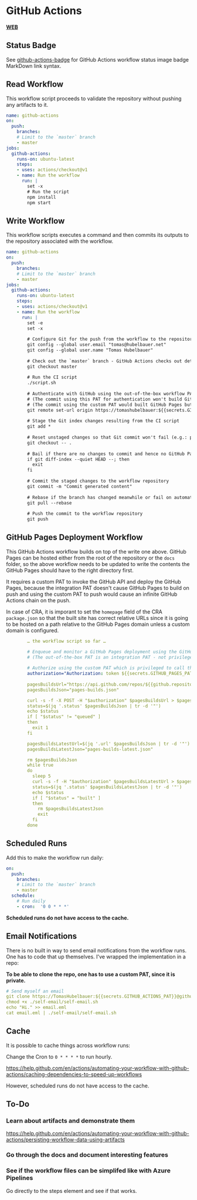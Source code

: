 # GitHub Actions

[**WEB**](https://tomashubelbauer.github.io/github-actions)

## Status Badge

See [github-actions-badge](https://github.com/TomasHubelbauer/github-actions-badge)
for GitHub Actions workflow status image badge MarkDown link syntax.

## Read Workflow

This workflow script proceeds to validate the repository without pushing any
artifacts to it.

```yml
name: github-actions
on:
  push:
    branches:
    # Limit to the `master` branch
    - master
jobs:
  github-actions:
    runs-on: ubuntu-latest
    steps:
    - uses: actions/checkout@v1
    - name: Run the workflow
      run: |
        set -x
        # Run the script
        npm install
        npm start
```

## Write Workflow

This workflow scripts executes a command and then commits its outputs to the
repository associated with the workflow.

```yml
name: github-actions
on:
  push:
    branches:
    # Limit to the `master` branch
    - master
jobs:
  github-actions:
    runs-on: ubuntu-latest
    steps:
    - uses: actions/checkout@v1
    - name: Run the workflow
      run: |
        set -e
        set -x
        
        # Configure Git for the push from the workflow to the repository
        git config --global user.email "tomas@hubelbauer.net"
        git config --global user.name "Tomas Hubelbauer"
        
        # Check out the `master` branch - GitHub Actions checks out detached HEAD
        git checkout master
        
        # Run the CI script
        ./script.sh
        
        # Authenticate with GitHub using the out-of-the-box workflow PAT
        # (The commit using this PAT for authentication won't build GitHub Pages)
        # (The commit using the custom PAT would built GitHub Pages but also start an infinite GitHub Actions workflow loop)
        git remote set-url origin https://tomashubelbauer:${{secrets.GITHUB_TOKEN}}@github.com/${{github.repository}}
        
        # Stage the Git index changes resulting from the CI script
        git add *
        
        # Reset unstaged changes so that Git commit won't fail (e.g.: package-lock.json, temporary files, …)
        git checkout -- .
        
        # Bail if there are no changes to commit and hence no GitHub Pages to build
        if git diff-index --quiet HEAD --; then
          exit
        fi
        
        # Commit the staged changes to the workflow repository
        git commit -m "Commit generated content"
        
        # Rebase if the branch has changed meanwhile or fail on automatically irresolvable conflicts
        git pull --rebase
        
        # Push the commit to the workflow repository 
        git push
```

## GitHub Pages Deployment Workflow

This GitHub Actions workflow builds on top of the write one above. GitHub Pages
can be hosted either from the root of the repository or the `docs` folder, so the
above workflow needs to be updated to write the contents the GitHub Pages should
have to the right directory first.

It requires a custom PAT to invoke the GitHub API and deploy the GitHub Pages,
because the integration PAT doesn't cause GitHub Pages to build on push and using
the custom PAT to push would cause an infinite GitHub Actions chain on the push.

In case of CRA, it is imporant to set the `homepage` field of the CRA `package.json`
so that the built site has correct relative URLs since it is going to be hosted on
a path relative to the GitHub Pages domain unless a custom domain is configured.

```yml
        … the workflow script so far …

        # Enqueue and monitor a GitHub Pages deployment using the GitHub API and the custom PAT
        # (The out-of-the-box PAT is an integration PAT - not privileged to make GitHub Pages API calls)
        
        # Authorize using the custom PAT which is privileged to call the GitHub Pages API
        authorization="Authorization: token ${{secrets.GITHUB_PAGES_PAT}}"
        
        pagesBuildsUrl="https://api.github.com/repos/${{github.repository}}/pages/builds"
        pagesBuildsJson="pages-builds.json"

        curl -s -f -X POST -H "$authorization" $pagesBuildsUrl > $pagesBuildsJson
        status=$(jq '.status' $pagesBuildsJson | tr -d '"')
        echo $status
        if [ "$status" != "queued" ]
        then
          exit 1
        fi

        pagesBuildsLatestUrl=$(jq '.url' $pagesBuildsJson | tr -d '"')
        pagesBuildsLatestJson="pages-builds-latest.json"

        rm $pagesBuildsJson
        while true
        do
          sleep 5
          curl -s -f -H "$authorization" $pagesBuildsLatestUrl > $pagesBuildsLatestJson
          status=$(jq '.status' $pagesBuildsLatestJson | tr -d '"')
          echo $status
          if [ "$status" = "built" ]
          then
            rm $pagesBuildsLatestJson
            exit
          fi
        done
```

## Scheduled Runs

Add this to make the workflow run daily:

```yml
on:
  push:
    branches:
    # Limit to the `master` branch
    - master
  schedule:
    # Run daily
    - cron:  '0 0 * * *'
```


**Scheduled runs do not have access to the cache.**

## Email Notifications

There is no built in way to send email notifications from the workflow runs.
One has to code that up themselves. I've wrapped the implementation in a repo:

**To be able to clone the repo, one has to use a custom PAT, since it is private.**

```yml
# Send myself an email
git clone https://TomasHubelbauer:${{secrets.GITHUB_ACTIONS_PAT}}@github.com/TomasHubelbauer/self-email.git
chmod +x ./self-email/self-email.sh
echo "Hi." >> email.eml
cat email.eml | ./self-email/self-email.sh
```

## Cache

It is possible to cache things across workflow runs:

Change the Cron to `0 * * * *` to run hourly.

https://help.github.com/en/actions/automating-your-workflow-with-github-actions/caching-dependencies-to-speed-up-workflows

However, scheduled runs do not have access to the cache.

## To-Do

### Learn about artifacts and demonstrate them

https://help.github.com/en/actions/automating-your-workflow-with-github-actions/persisting-workflow-data-using-artifacts

### Go through the docs and document interesting features

### See if the workflow files can be simplifed like with Azure Pipelines

Go directly to the steps element and see if that works.
